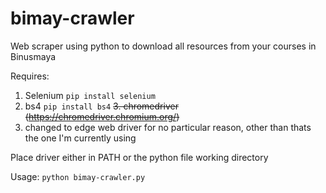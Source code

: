 # bimay-crawler

Web scraper using python to download all resources from your courses in Binusmaya

Requires:
1. Selenium
`pip install selenium`
2. bs4
`pip install bs4`
~~3. chromedriver (https://chromedriver.chromium.org/)~~
3. changed to edge web driver for no particular reason, other than thats the one I'm currently using

Place driver either in PATH or the python file working directory

Usage:
`python bimay-crawler.py`
